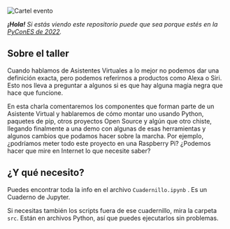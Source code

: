 ![Cartel evento](https://pbs.twimg.com/media/Fdkpc7QWQAAluoz?format=jpg)

***¡Hola!** Si estás viendo este repositorio puede que sea porque estés en la [PyConES de 2022](https://2022.es.pycon.org/).*

## Sobre el taller

Cuando hablamos de Asistentes Virtuales a lo mejor no podemos dar una definición exacta, pero podemos referirnos a productos como Alexa o Siri. Esto nos lleva a preguntar a algunos si es que hay alguna magia negra que hace que funcione.

En esta charla comentaremos los componentes que forman parte de un Asistente Virtual y hablaremos de cómo montar uno usando Python, paquetes de pip, otros proyectos Open Source y algún que otro chiste, llegando finalmente a una demo con algunas de esas herramientas y algunos cambios que podamos hacer sobre la marcha. Por ejemplo, ¿podríamos meter todo este proyecto en una Raspberry Pi? ¿Podemos hacer que mire en Internet lo que necesite saber?

## ¿Y qué necesito?
Puedes encontrar toda la info en el archivo `Cuadernillo.ipynb` . Es un Cuaderno de Jupyter.

Si necesitas también los scripts fuera de ese cuadernillo, mira la carpeta `src`. Están en archivos Python, así que puedes ejecutarlos sin problemas.
